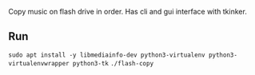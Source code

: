 Copy music on flash drive in order.
Has cli and gui interface with tkinker.

## Run
`sudo apt install -y libmediainfo-dev python3-virtualenv python3-virtualenvwrapper python3-tk`
`./flash-copy`

